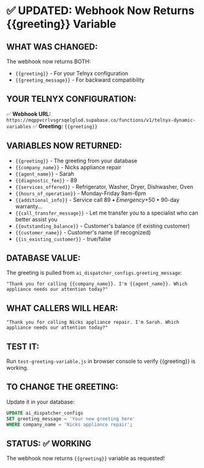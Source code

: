 # ✅ UPDATED: Webhook Now Returns {{greeting}} Variable

## WHAT WAS CHANGED:
The webhook now returns BOTH:
- `{{greeting}}` - For your Telnyx configuration
- `{{greeting_message}}` - For backward compatibility

## YOUR TELNYX CONFIGURATION:
✅ **Webhook URL:** `https://mqppvcrlvsgrsqelglod.supabase.co/functions/v1/telnyx-dynamic-variables`
✅ **Greeting:** `{{greeting}}`

## VARIABLES NOW RETURNED:
- `{{greeting}}` - The greeting from your database
- `{{company_name}}` - Nicks appliance repair
- `{{agent_name}}` - Sarah
- `{{diagnostic_fee}}` - 89
- `{{services_offered}}` - Refrigerator, Washer, Dryer, Dishwasher, Oven
- `{{hours_of_operation}}` - Monday-Friday 9am-6pm
- `{{additional_info}}` - Service call $89 • Emergency +$50 • 90-day warranty...
- `{{call_transfer_message}}` - Let me transfer you to a specialist who can better assist you
- `{{outstanding_balance}}` - Customer's balance (if existing customer)
- `{{customer_name}}` - Customer's name (if recognized)
- `{{is_existing_customer}}` - true/false

## DATABASE VALUE:
The greeting is pulled from `ai_dispatcher_configs.greeting_message`:
```
"Thank you for calling {{company_name}}. I'm {{agent_name}}. Which appliance needs our attention today?"
```

## WHAT CALLERS WILL HEAR:
```
"Thank you for calling Nicks appliance repair. I'm Sarah. Which appliance needs our attention today?"
```

## TEST IT:
Run `test-greeting-variable.js` in browser console to verify {{greeting}} is working.

## TO CHANGE THE GREETING:
Update it in your database:
```sql
UPDATE ai_dispatcher_configs 
SET greeting_message = 'Your new greeting here'
WHERE company_name = 'Nicks appliance repair';
```

## STATUS: ✅ WORKING
The webhook now returns `{{greeting}}` variable as requested!